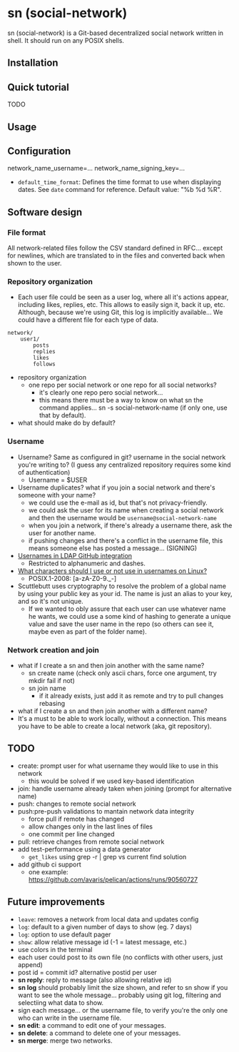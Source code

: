 # sn (social-network)

sn (social-network) is a Git-based decentralized social network written in shell. It should run on any POSIX shells.

## Installation

## Quick tutorial
TODO

## Usage


## Configuration
network_name_username=...
network_name_signing_key=...

- `default_time_format`: Defines the time format to use when displaying dates. See `date` command for reference. Default value: "%b %d %R".

## Software design

### File format
All network-related files follow the CSV standard defined in RFC... except for newlines, which are translated to <NEWLINE> in the files and converted back when shown to the user.

### Repository organization
- Each user file could be seen as a user log, where all it's actions appear, including likes, replies, etc. This allows to easily sign it, back it up, etc. Although, because we're using Git, this log is implicitly available... We could have a different file for each type of data.
```
network/
	user1/
		posts
		replies
		likes
		follows
```
- repository organization
	- one repo per social network or one repo for all social networks?
		- it's clearly one repo pero social network...
		- this means there must be a way to know on what sn the command applies... sn -s social-network-name (if only one, use that by default).
- what should make do by default?

### Username
- Username? Same as configured in git? username in the social network you're writing to? (I guess any centralized repository requires some kind of authentication)
	- Username = $USER
- Username duplicates? what if you join a social network and there's someone with your name?
	- we could use the e-mail as id, but that's not privacy-friendly.
	- we could ask the user for its name when creating a social network and
	  then the username would be `username@social-network-name`
	- when you join a network, if there's already a username there, ask the user for another name.
	- if pushing changes and there's a conflict in the username file, this means someone else has posted a message...  (SIGNING)
- [Usernames in LDAP GitHub integration](https://help.github.com/en/enterprise/2.16/admin/user-management/using-ldap#username-considerations-with-ldap)
	- Restricted to alphanumeric and dashes.
- [What characters should I use or not use in usernames on Linux?](https://serverfault.com/questions/73084/what-characters-should-i-use-or-not-use-in-usernames-on-linux)
	- POSIX.1-2008: [a-zA-Z0-9._-]
- Scuttlebutt uses cryptography to resolve the problem of a global name by using your public key as your id. The name is just an alias to your key, and so it's not unique.
	- If we wanted to obly assure that each user can use whatever name he wants, we could use a some kind of hashing to generate a unique value and save the user name in the repo (so others can see it, maybe even as part of the folder name).

### Network creation and join
- what if I create a sn and then join another with the same name?
	- sn create name (check only ascii chars, force one argument, try mkdir fail if not)
	- sn join name
		- if it already exists, just add it as remote and try to pull changes rebasing
- what if I create a sn and then join another with a different name?
- It's a must to be able to work locally, without a connection. This means you have to be able to create a local network (aka, git repository).

## TODO
- create: prompt user for what username they would like to use in this network
	- this would be solved if we used key-based identification
- join: handle username already taken when joining (prompt for alternative name)
- push: changes to remote social network
- push:pre-push validations to mantain network data integrity
	- force pull if remote has changed
	- allow changes only in the last lines of files
	- one commit per line changed
- pull: retrieve changes from remote social network
- add test-performance using a data generator
	- `get_likes` using grep -r | grep vs current find solution
- add github ci support
	- one example: https://github.com/avaris/pelican/actions/runs/90560727

## Future improvements
- `leave`: removes a network from local data and updates config
- `log`: default to a given number of days to show (eg. 7 days)
- `log`: option to use default pager
- `show`: allow relative message id (-1 = latest message, etc.)
- use colors in the terminal
- each user could post to its own file (no conflicts with other users, just append)
- post id = commit id? alternative postid per user
- **sn reply**: reply to message (also allowing relative id)
- **sn log** should probably limit the size shown, and refer to sn show if you want to see the whole message... probably using git log, filtering and selectiing what data to show.
- sign each message... or the username file, to verify you're the only one who can write in the username file.
- **sn edit**: a command to edit one of your messages.
- **sn delete**: a command to delete one of your messages.
- **sn merge**: merge two networks.
